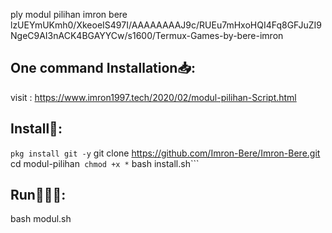 ply modul pilihan imron bere
lzUEYmUKmh0/XkeoeIS497I/AAAAAAAAJ9c/RUEu7mHxoHQI4Fq8GFJuZI9NgeC9AI3nACK4BGAYYCw/s1600/Termux-Games-by-bere-imron

## One command Installation📥:

visit : https://www.imron1997.tech/2020/02/modul-pilihan-Script.html

## Install📲:

```pkg install git -y```
git clone https://github.com/Imron-Bere/Imron-Bere.git
cd modul-pilihan```
chmod +x *```
bash install.sh```
## Run🏃🏻‍♂️:
bash modul.sh
